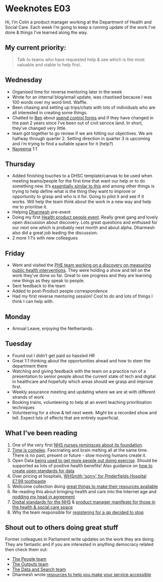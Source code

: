 # Weeknotes E03
Hi, I’m Colin a product manager working at the Department of Health and Social Care. Each week I’m going to keep a running update of the work I’ve done & things I’ve learned along the way.

## My current priority:
> Talk to teams who have requested help & see which is the most valuable and viable to help first.

## Wednesday
- Organised time for reverse mentoring later in the week
- Wrote for an internal blog/email update, was chastised because I was 100 words over my word limit. Waffle.
- Been chasing and setting up trips/chats with lots of individuals who are all interested in creating some things.
- Chatted to [Ben](https://twitter.com/benshowers) about [spend control forms](https://www.gov.uk/service-manual/agile-delivery/spend-controls-check-if-you-need-approval-to-spend-money-on-a-service) and if they have changed in the past 2 years since I’ve been out of civil service land. In short, they’ve changed very little.
- team got together to go review if we are hitting our objectives. We are halfway through quarter 2. Setting direction in quarter 3 is upcoming and i’m trying to find a suitable space for it (help?)
- [Nayeema](https://twitter.com/NayeemaC) 1:1 

## Thursday
- Added finishing touches to a DHSC template/canvas to be used when meeting teams/people for the first time that want our help or to do something new. It’s [essentially similar to this](https://www.mindtheproduct.com/2018/04/ditch-solution-first-mindset-start-defining-problem/?utm_source=Mind+the+Product+Newsletter&utm_campaign=9ec658ddec-mtp_newsletter_2018_04_30&utm_medium=email&utm_term=0_babd9cfe61-9ec658ddec-110085333) and among other things is trying to help define what is the thing they want to improve or opportunity to grasp and who is it for. Going to pilot it and see if it works. Will help the team think about the work in a new way and help me to prioritise it.
- Helping [Dharmesh](https://twitter.com/dharmz23) pre-event
- Doing my first [Health product people event](https://twitter.com/dharmz23/status/1002212080836104192). Really great gang and lovely open discussion about discovery. Lots great questions and enthused for our next one which is probably next month and about alpha. Dharmesh also did a great job leading the discussion.
-  2 more 1:1’s with new colleagues 

## Friday
- Went and visited the [PHE team working on a discovery on measuring public health interventions](https://twitter.com/ColinPattinson/status/998475862340194304). They were holding a show and tell on the work they’ve done so far. Great to see progress and they are learning new things as they speak to people.
- Sent feedback to the team
- Added to post-Product people correspondence
- Had my first reverse mentoring session! Cool to do and lots of things I think I can help with. 

## Monday
- Annual Leave, enjoying the Netherlands.

## Tuesday
- Found out I didn’t get paid so hassled HR
- Great 1:1 thinking about the opportunities ahead and how to steer the department there
- Watching and giving feedback with the team on a practice run of a presentation to senior people about the current state of tech and digital in healthcare and hopefully which areas should we grasp and improve first.
- Weekly assurance meeting and updating where we are at with different strands of work
- Booking trains, volunteering to help at an event teaching prioritisation techniques
- Volunteering for a show & tell next week. Might be a recorded show and tell. Expect lots of effects that are entirely superficial.

## What I've been reading
1. One of the very first [NHS nurses reminisces about its foundation](http://www.bbc.co.uk/news/av/stories-44292526/i-was-a-nurse-at-the-start-of-the-nhs).
2. [Time is complex](https://www.ft.com/content/ce6ef7b8-429a-11e8-93cf-67ac3a6482fd). Fascinating and brain melting all at the same time. There is no past, present or future - slow moving humans create it.
3. Open Data [being used to get more people out doing exercise](https://theodi.org/article/startups-help-revolutionise-access-to-sports-and-activity-information/). Should be supported as lots of positive health benefits! Also guidance on [how to create open standards for data](https://standards.theodi.org) 
4. Over pricing at hospitals, [WHSmith 'sorry' for Pinderfields Hospital £7.99 toothpaste](http://www.bbc.co.uk/news/uk-england-leeds-44084638) 
5. Wellcome collection doing [great things to make their resources available](https://stacks.wellcomecollection.org/everything-you-need-to-make-things-that-use-wellcome-collection-1d21f2aab029)
6. Re-reading this about bringing health and care into the Internet age and [nodding my head in agreement](http://transformation.blog.nhs.uk/nhs-uk-tackling-the-big-questions)
7. [Digital standards for the NHS](http://transformation.blog.nhs.uk/defining-digital-standards-for-the-nhs) & [product manager manifesto for those in the health & social care space](http://transformation.blog.nhs.uk/nhs-uk-product-managers-manifesto)
8. Why the team responsible for [registering for a gp decided to stop](http://transformation.blog.nhs.uk/RegisterWithAGP)

## Shout out to others doing great stuff
Former colleagues in Parliament write updates on the work they are doing. They are fantastic and if you are interested in anything democracy related then check them out:
- [The People team](https://ukparliament.github.io/sprintnotes.people/)
- [The Outputs team](https://ukparliament.github.io/sprintnotes.outputs/)
- [The Data and Search team](https://ukparliament.github.io/weeknotes.data-search/)
- Dharmesh wrote [resources to help you make your service accessible](https://medium.com/@dharmz23/resources-to-help-you-make-your-service-accessible-71816a70672a)
